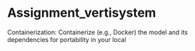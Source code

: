 # Assignment_vertisystem
Containerization: Containerize (e.g., Docker) the model and its dependencies for portability in your local
